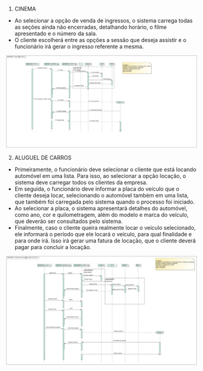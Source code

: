 1) CINEMA
* Ao selecionar a opção de venda de ingressos, o sistema carrega todas as seções ainda não encerradas, detalhando horário, o filme apresentado e o número da sala.
* O cliente escolherá entre as opções a sessão que deseja assistir e o funcionário irá gerar o ingresso referente a mesma.

![Cinema](https://github.com/iuryeng/APS/blob/main/Atividade%207/Cinema/Cinema.jpg)

2) ALUGUEL DE CARROS
* Primeiramente, o funcionário deve selecionar o cliente que está locando automóvel em uma lista. Para isso, ao selecionar a opção locação, o sistema deve carregar todos os clientes da empresa.
* Em seguida, o funcionário deve informar a placa do veículo que o cliente deseja locar, selecionando o automóvel também em uma lista, que também foi carregada pelo sistema quando o processo foi iniciado.
* Ao selecionar a placa, o sistema apresentará detalhes do automóvel, como ano, cor e quilometragem, além do modelo e marca do veículo, que deverão ser consultados pelo sistema.
* Finalmente, caso o cliente queira realmente locar o veículo selecionado, ele informará o período que ele locará o veículo, para qual finalidade e para onde irá. Isso irá gerar uma fatura de locação, que o cliente deverá pagar para concluir a locação.

![Aluguel de Carros](https://github.com/iuryeng/APS/blob/main/Atividade%207/Aluguel%20de%20Carros/Aluguel%20de%20Carros.jpg)
